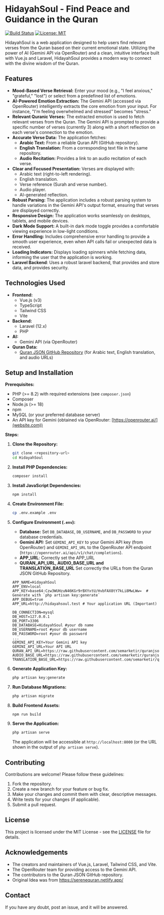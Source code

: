 # HidayahSoul - Find Peace and Guidance in the Quran

[![Build Status](https://img.shields.io/badge/build-passing-brightgreen.svg)](https://your-build-system-url)
[![License: MIT](https://img.shields.io/badge/License-MIT-yellow.svg)](https://opensource.org/licenses/MIT)

HidayahSoul is a web application designed to help users find relevant verses from the Quran based on their current emotional state.  Utilizing the power of AI (Gemini API via OpenRouter) and a clean, intuitive interface built with Vue.js and Laravel, HidayahSoul provides a modern way to connect with the divine wisdom of the Quran.

## Features

*   **Mood-Based Verse Retrieval:**  Enter your mood (e.g., "I feel anxious," "grateful," "lost") or select from a predefined list of emotions.
*   **AI-Powered Emotion Extraction:**  The Gemini API (accessed via OpenRouter) intelligently extracts the core emotion from your input. For instance, "I'm feeling overwhelmed and stressed" becomes "stress."
*   **Relevant Quranic Verses:** The extracted emotion is used to fetch relevant verses from the Quran.  The Gemini API is prompted to provide a specific number of verses (currently 3) along with a short reflection on each verse's connection to the emotion.
*   **Accurate Verse Data:** The application fetches:
    *   **Arabic Text:**  From a reliable Quran API (GitHub repository).
    *   **English Translation:** From a corresponding text file in the same repository.
    *   **Audio Recitation:**  Provides a link to an audio recitation of each verse.
*   **Clear and Focused Presentation:** Verses are displayed with:
    *   Arabic text (right-to-left rendering).
    *   English translation.
    *   Verse reference (Surah and verse number).
    *   Audio player.
    *   AI-generated reflection.
*   **Robust Parsing:** The application includes a robust parsing system to handle variations in the Gemini API's output format, ensuring that verses are displayed correctly.
*   **Responsive Design:** The application works seamlessly on desktops, tablets, and mobile devices.
*   **Dark Mode Support:** A built-in dark mode toggle provides a comfortable viewing experience in low-light conditions.
*   **Error Handling:** Includes comprehensive error handling to provide a smooth user experience, even when API calls fail or unexpected data is received.
*   **Loading Indicators:**  Displays loading spinners while fetching data, informing the user that the application is working.
*  **Laravel Backend**: Uses a robust laravel backend, that provides and store data, and provides security.

## Technologies Used

*   **Frontend:**
    *   Vue.js (v3)
    *   TypeScript
    *   Tailwind CSS
    *   Vite
*   **Backend:**
    *   Laravel (12.x)
    *   PHP
*   **AI:**
    *   Gemini API (via OpenRouter)
*   **Quran Data:**
    *   [Quran JSON GitHub Repository](https://github.com/semarketir/quranjson) (for Arabic text, English translation, and audio URLs)

## Setup and Installation

**Prerequisites:**

*   PHP (>= 8.2) with required extensions (see `composer.json`)
*   Composer
*   Node.js (>= 18)
*   npm
*   MySQL  (or your preferred database server)
*   An API key for Gemini (obtained via OpenRouter: [https://openrouter.ai/](website.com))

**Steps:**

1.  **Clone the Repository:**

    ```bash
    git clone <repository-url>
    cd HidayahSoul
    ```

2.  **Install PHP Dependencies:**

    ```bash
    composer install
    ```

3.  **Install JavaScript Dependencies:**

    ```bash
    npm install
    ```

4.  **Create Environment File:**

    ```bash
    cp .env.example .env
    ```

5.  **Configure Environment (`.env`):**

    *   **Database:** Set `DB_DATABASE`, `DB_USERNAME`, and `DB_PASSWORD` to your database credentials.
    *   **Gemini API:**  Set `GEMINI_API_KEY` to your Gemini API key (from OpenRouter) and `GEMINI_API_URL` to the OpenRouter API endpoint (`https://openrouter.ai/api/v1/chat/completions`).
    * **APP_URL**: Correctly set the APP_URL
    *  **QURAN_API_URL, AUDIO_BASE_URL and TRANSLATION_BASE_URL** Set correctly the URLs from the Quran JSON GitHub Repository.

    ```
    APP_NAME=HidayahSoul
    APP_ENV=local
    APP_KEY=base64:Czw3WUHzuN46KGr9rBXYxtU/HvbFAX8tY7kLi8MwLWw=  # Generate with `php artisan key:generate`
    APP_DEBUG=true
    APP_URL=http://hidayahsoul.test # Your application URL (Important)

    DB_CONNECTION=mysql
    DB_HOST=127.0.0.1
    DB_PORT=3306
    DB_DATABASE=HidayahSoul #your db name
    DB_USERNAME=root #your db username
    DB_PASSWORD=root #your db password
    ...
    GEMINI_API_KEY=Your Gemini API key
    GEMINI_API_URL=Your API URL
    QURAN_API_URL=https://raw.githubusercontent.com/semarketir/quranjson/refs/heads/master/source/surah/surah_
    AUDIO_BASE_URL=https://raw.githubusercontent.com/semarketir/quranjson/master/source/audio/
    TRANSLATION_BASE_URL=https://raw.githubusercontent.com/semarketir/quranjson/master/source/translation/en/
    ```

6.  **Generate Application Key:**

    ```bash
    php artisan key:generate
    ```

7.  **Run Database Migrations:**

    ```bash
    php artisan migrate
    ```

8.  **Build Frontend Assets:**

    ```bash
    npm run build
    ```

9.  **Serve the Application:**

    ```bash
    php artisan serve
    ```

    The application will be accessible at `http://localhost:8000` (or the URL shown in the output of `php artisan serve`).

## Contributing

Contributions are welcome!  Please follow these guidelines:

1.  Fork the repository.
2.  Create a new branch for your feature or bug fix.
3.  Make your changes and commit them with clear, descriptive messages.
4.  Write tests for your changes (if applicable).
5.  Submit a pull request.

## License

This project is licensed under the MIT License - see the [LICENSE](LICENSE) file for details.

## Acknowledgements

*   The creators and maintainers of Vue.js, Laravel, Tailwind CSS, and Vite.
*   The OpenRouter team for providing access to the Gemini API.
*   The contributors to the Quran JSON GitHub repository.
* Original Idea was from https://serenequran.netlify.app/

## Contact
If you have any doubt, post an issue, and it will be answered.